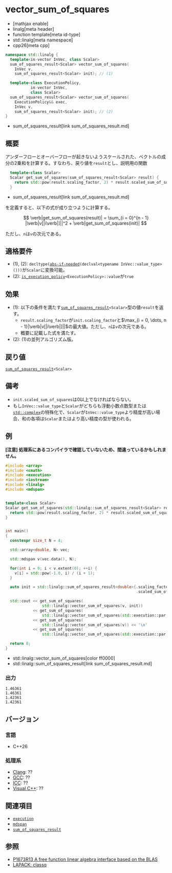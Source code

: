 # vector_sum_of_squares

* [mathjax enable]
* linalg[meta header]
* function template[meta id-type]
* std::linalg[meta namespace]
* cpp26[meta cpp]

```cpp
namespace std::linalg {
  template<in-vector InVec, class Scalar>
  sum_of_squares_result<Scalar> vector_sum_of_squares(
    InVec v,
    sum_of_squares_result<Scalar> init); // (1)

  template<class ExecutionPolicy,
           in-vector InVec,
           class Scalar>
  sum_of_squares_result<Scalar> vector_sum_of_squares(
    ExecutionPolicy&& exec,
    InVec v,
    sum_of_squares_result<Scalar> init); // (2)
}
```
* sum_of_squares_result[link sum_of_squares_result.md]


## 概要
アンダーフローとオーバーフローが起きないようスケールされた、ベクトルの成分の2乗和を計算する。すなわち、戻り値を`result`とし、説明用の関数

```cpp
  template<class Scalar>
  Scalar get_sum_of_squares(sum_of_squares_result<Scalar> result) {
    return std::pow(result.scaling_factor, 2) * result.scaled_sum_of_squares;
  }
```
* sum_of_squares_result[link sum_of_squares_result.md]

を定義すると、以下の式が成り立つように計算する。

$$
\verb|get_sum_of_squares(result)| = \sum_{i = 0}^{n - 1} |\verb|v[|i\verb|]||^2 + \verb|get_sum_of_squares(init)|
$$

ただし、`n`は`v`の次元である。


## 適格要件
- (1), (2): `decltype(`[`abs-if-needed`](abs-if-needed.md)`(declval<typename InVec::value_type>()))`が`Scalar`に変換可能。
- (2): [`is_execution_policy`](/reference/execution/is_execution_policy.md)`<ExecutionPolicy>::value`が`true`


## 効果
- (1): 以下の条件を満たす[`sum_of_squares_result`](sum_of_squares_result.md)`<Scalar>`型の値`result`を返す。
    + `result.scaling_factor`が`init.scaling_factor`と$\max_{i = 0, \dots, n - 1}|\verb|v[|i\verb|]||$の最大値。ただし、`n`は`v`の次元である。
    + 概要に記載した式を満たす。
- (2): (1)の並列アルゴリズム版。


## 戻り値
[`sum_of_squares_result`](sum_of_squares_result.md)`<Scalar>`


## 備考
- `init.scaled_sum_of_squares`は0以上でなければならない。
- もし`InVec::value_type`と`Scalar`がどちらも浮動小数点数型または[`std::complex`](/reference/complex/complex.md)の特殊化で、`Scalar`が`InVec::value_type`より精度が高い場合、和の各項は`Scalar`またはより高い精度の型が使われる。


## 例
**[注意] 処理系にあるコンパイラで確認していないため、間違っているかもしれません。**

```cpp example
#include <array>
#include <cmath>
#include <execution>
#include <iostream>
#include <linalg>
#include <mdspan>


template<class Scalar>
Scalar get_sum_of_squares(std::linalg::sum_of_squares_result<Scalar> result) {
  return std::pow(result.scaling_factor, 2) * result.scaled_sum_of_squares;
}


int main()
{
  constexpr size_t N = 4;

  std::array<double, N> vec;

  std::mdspan v(vec.data(), N);

  for(int i = 0; i < v.extent(0); ++i) {
    v[i] = std::pow(-1.0, i) / (i + 1);
  }

  auto init = std::linalg::sum_of_squares_result<double>{.scaling_factor = 1.0 / 5,
                                                         .scaled_sum_of_squares = 1.0};

  std::cout << get_sum_of_squares(
                std::linalg::vector_sum_of_squares(v, init))                              // (1)
            << get_sum_of_squares(
                std::linalg::vector_sum_of_squares(std::execution::par, v, init)) << '\n' // (2)
            << get_sum_of_squares(
                std::linalg::vector_sum_of_squares(v)) << '\n'                            // (3)
            << get_sum_of_squares(
                std::linalg::vector_sum_of_squares(std::execution::par, v)) << '\n';      // (4)

  return 0;
}
```
* std::linalg::vector_sum_of_squares[color ff0000]
* std::linalg::sum_of_squares_result[link sum_of_squares_result.md]

### 出力
```
1.46361
1.46361
1.42361
1.42361
```


## バージョン
### 言語
- C++26

### 処理系
- [Clang](/implementation.md#clang): ??
- [GCC](/implementation.md#gcc): ??
- [ICC](/implementation.md#icc): ??
- [Visual C++](/implementation.md#visual_cpp): ??


## 関連項目
- [`execution`](/reference/execution.md)
- [`mdspan`](/reference/mdspan.md)
- [`sum_of_squares_result`](sum_of_squares_result.md)


## 参照
- [P1673R13 A free function linear algebra interface based on the BLAS](https://www.open-std.org/jtc1/sc22/wg21/docs/papers/2023/p1673r13.html)
- [LAPACK: classq](https://netlib.org/lapack/explore-html/d8/d76/group__lassq_gab70baa330cb7a13111b72aef0734e26d.html#gab70baa330cb7a13111b72aef0734e26d)
